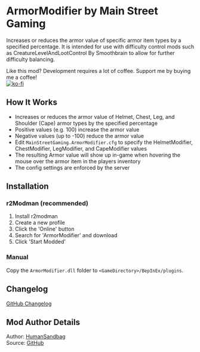 # ArmorModifier by Main Street Gaming
Increases or reduces the armor value of specific armor item types by a specified percentage. It is intended for use with difficulty control mods such as CreatureLevelAndLootControl
By Smoothbrain to allow for further difficulty balancing.

Like this mod? Development requires a lot of coffee. Support me by buying me a coffee!  
[![ko-fi](https://storage.ko-fi.com/cdn/kofi1.png)](https://ko-fi.com/Z8Z6IHWJT)

## How It Works
* Increases or reduces the armor value of Helmet, Chest, Leg, and Shoulder (Cape) armor types by the specified percentage
* Positive values (e.g. 100) increase the armor value
* Negative values (up to -100) reduce the armor value
* Edit `MainStreetGaming.ArmorModifier.cfg` to specify the HelmetModifier, ChestModifier, LegModifier, and CapeModifier values
* The resulting Armor value will show up in-game when hovering the mouse over the armor item in the players inventory
* The config settings are enforced by the server

## Installation

### r2Modman (recommended)
1. Install r2modman
2. Create a new profile
3. Click the 'Online' button
4. Search for 'ArmorModifier' and download
5. Click 'Start Modded'

### Manual
Copy the `ArmorModifier.dll` folder to `<GameDirectory>/BepInEx/plugins`.

## Changelog
[GitHub Changelog](https://github.com/humansandbag/Valheim-ArmorModifier-Mod/blob/main/CHANGELOG.MD)

## Mod Author Details
Author: [HumanSandbag](https://github.com/humansandbag)  
Source: [GitHub](https://github.com/humansandbag/Valheim-ArmorModifier-Mod)